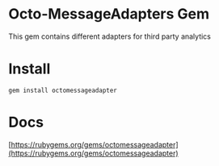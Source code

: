 # Octo-MessageAdapters Gem

This gem contains different adapters for third party analytics

# Install

`gem install octomessageadapter`

# Docs

[https://rubygems.org/gems/octomessageadapter](https://rubygems.org/gems/octomessageadapter)

